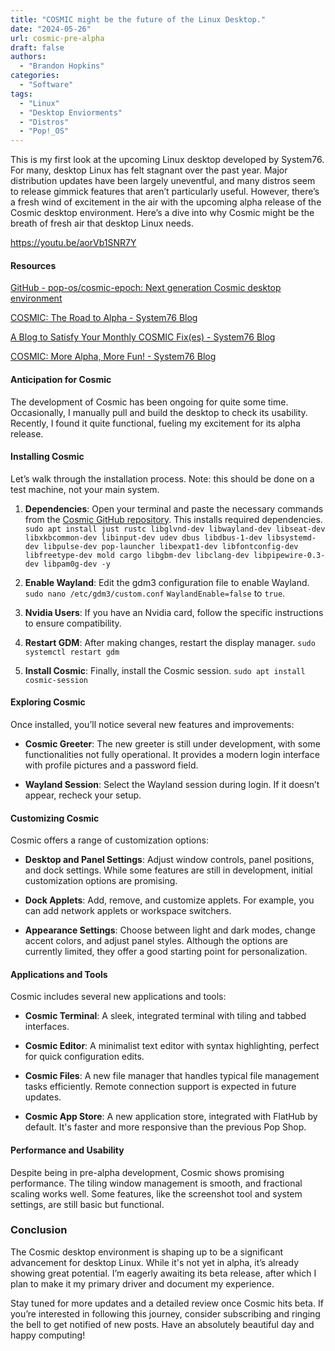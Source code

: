```yaml
---
title: "COSMIC might be the future of the Linux Desktop."
date: "2024-05-26"
url: cosmic-pre-alpha
draft: false
authors:
  - "Brandon Hopkins"
categories:
  - "Software"
tags:
  - "Linux"
  - "Desktop Enviorments"
  - "Distros"
  - "Pop!_OS"
---
```


This is my first look at the upcoming Linux desktop developed by System76. For many, desktop Linux has felt stagnant over the past year. Major distribution updates have been largely uneventful, and many distros seem to release gimmick features that aren’t particularly useful. However, there’s a fresh wind of excitement in the air with the upcoming alpha release of the Cosmic desktop environment. Here’s a dive into why Cosmic might be the breath of fresh air that desktop Linux needs.

https://youtu.be/aorVb1SNR7Y

#### Resources

[GitHub - pop-os/cosmic-epoch: Next generation Cosmic desktop environment](https://github.com/pop-os/cosmic-epoch)

[COSMIC: The Road to Alpha - System76 Blog](https://blog.system76.com/post/cosmic-the-road-to-alpha)

[A Blog to Satisfy Your Monthly COSMIC Fix(es) - System76 Blog](https://blog.system76.com/post/your-monthly-cosmic-fix)

[COSMIC: More Alpha, More Fun! - System76 Blog](https://blog.system76.com/post/cosmic-more-alpha-more-fun)

#### Anticipation for Cosmic

The development of Cosmic has been ongoing for quite some time. Occasionally, I manually pull and build the desktop to check its usability. Recently, I found it quite functional, fueling my excitement for its alpha release.

#### Installing Cosmic

Let’s walk through the installation process. Note: this should be done on a test machine, not your main system.

1. **Dependencies**: Open your terminal and paste the necessary commands from the [Cosmic GitHub repository](https://github.com/pop-os/cosmic-epoch). This installs required dependencies.
    `sudo apt install just rustc libglvnd-dev libwayland-dev libseat-dev libxkbcommon-dev libinput-dev udev dbus libdbus-1-dev libsystemd-dev libpulse-dev pop-launcher libexpat1-dev libfontconfig-dev libfreetype-dev mold cargo libgbm-dev libclang-dev libpipewire-0.3-dev libpam0g-dev -y`

3. **Enable Wayland**: Edit the gdm3 configuration file to enable Wayland.
    `sudo nano /etc/gdm3/custom.conf`
    `WaylandEnable=false` to `true`.

5. **Nvidia Users**: If you have an Nvidia card, follow the specific instructions to ensure compatibility.

7. **Restart GDM**: After making changes, restart the display manager.
    `sudo systemctl restart gdm`

9. **Install Cosmic**: Finally, install the Cosmic session.
    `sudo apt install cosmic-session`

#### Exploring Cosmic

Once installed, you’ll notice several new features and improvements:

- **Cosmic Greeter**: The new greeter is still under development, with some functionalities not fully operational. It provides a modern login interface with profile pictures and a password field.

- **Wayland Session**: Select the Wayland session during login. If it doesn’t appear, recheck your setup.

#### Customizing Cosmic

Cosmic offers a range of customization options:

- **Desktop and Panel Settings**: Adjust window controls, panel positions, and dock settings. While some features are still in development, initial customization options are promising.

- **Dock Applets**: Add, remove, and customize applets. For example, you can add network applets or workspace switchers.

- **Appearance Settings**: Choose between light and dark modes, change accent colors, and adjust panel styles. Although the options are currently limited, they offer a good starting point for personalization.

#### Applications and Tools

Cosmic includes several new applications and tools:

- **Cosmic Terminal**: A sleek, integrated terminal with tiling and tabbed interfaces.

- **Cosmic Editor**: A minimalist text editor with syntax highlighting, perfect for quick configuration edits.

- **Cosmic Files**: A new file manager that handles typical file management tasks efficiently. Remote connection support is expected in future updates.

- **Cosmic App Store**: A new application store, integrated with FlatHub by default. It's faster and more responsive than the previous Pop Shop.

#### Performance and Usability

Despite being in pre-alpha development, Cosmic shows promising performance. The tiling window management is smooth, and fractional scaling works well. Some features, like the screenshot tool and system settings, are still basic but functional.

### Conclusion

The Cosmic desktop environment is shaping up to be a significant advancement for desktop Linux. While it's not yet in alpha, it’s already showing great potential. I’m eagerly awaiting its beta release, after which I plan to make it my primary driver and document my experience.

Stay tuned for more updates and a detailed review once Cosmic hits beta. If you’re interested in following this journey, consider subscribing and ringing the bell to get notified of new posts. Have an absolutely beautiful day and happy computing!
